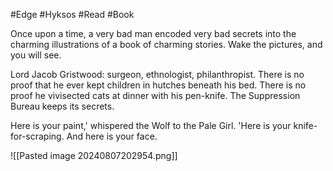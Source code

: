 #Edge #Hyksos #Read #Book 

Once upon a time, a very bad man encoded very bad secrets into the charming illustrations of a book of charming stories. Wake the pictures, and you will see. 

Lord Jacob Gristwood: surgeon, ethnologist, philanthropist. There is no proof that he ever kept children in hutches beneath his bed. There is no proof he vivisected cats at dinner with his pen-knife. The Suppression Bureau keeps its secrets.

Here is your paint,' whispered the Wolf to the Pale Girl. 'Here is your knife-for-scraping. And here is your face.

![[Pasted image 20240807202954.png]]